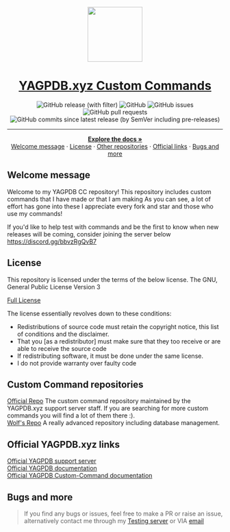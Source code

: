 <p align="center">
  <a href="https://github.com/ranger-4297/yagpdb-ccs">
    <picture>
      <img src="https://yagpdb.xyz/static/img/logo_y.png" height="128">
    </picture>
    <h1 align="center">YAGPDB.xyz Custom Commands</h1>
  </a>
</p>

<div align="center">
<img alt="GitHub release (with filter)" src="https://img.shields.io/github/v/release/Ranger-4297/YAGPDB-CCs">
<img alt="GitHub" src="https://img.shields.io/github/license/Ranger-4297/YAGPDB-CCs">
<img alt="GitHub issues" src="https://img.shields.io/github/issues/Ranger-4297/YAGPDB-CCs">
<img alt="GitHub pull requests" src="https://img.shields.io/github/issues-pr/Ranger-4297/YAGPDB-CCs">
<img alt="GitHub commits since latest release (by SemVer including pre-releases)" src="https://img.shields.io/github/commits-since/Ranger-4297/YAGPDB-CCs/V8.2">
</div>

<hr />
<div>
  <p align="center">
    <a href="https://github.com/Ranger-4297/YAGPDB-ccs/wiki"><strong>Explore the docs »</strong></a>
    <br />
    <a href="#welcome-message">Welcome message</a>
    ·
    <a href="#license">License</a>
    ·
    <a href="#custom-command-repositories">Other repositories</a>
    ·
    <a href="#official-yagpdb-xyz-links">Official links</a>
    ·
    <a href="#bugs-and-more">Bugs and more</a>
  </p>
</div>

## Welcome message
Welcome to my YAGPDB CC repository! 
This repository includes custom commands that I have made or that I am making 
As you can see, a lot of effort has gone into these 
I appreciate every fork and star and those who use my commands!


If you'd like to help test with commands and be the first to know when new releases will be coming, consider joining the server below<br />
https://discord.gg/bbvzRgQvB7

## License

<p>This repository is licensed under the terms of the below license. The GNU, General Public License Version 3</p>

<a href="https://github.com/Ranger-4297/YAGPDB-ccs/blob/main/LICENSE">Full License</a><br>

<p>The license essentially revolves down to these conditions:
<ul>
    <li>Redistributions of source code must retain the copyright notice, this list of conditions and the disclaimer.</li>
    <li>That you [as a redistributor] must make sure that they too receive or are able to receive the source code</li>
    <li>If redistributing software, it must be done under the same license.</li>
    <li>I do not provide warranty over faulty code</li>
</ul>
</p>


## Custom Command repositories
<a href="https://yagpdb-cc.github.io">Official Repo</a> The custom command 
repository maintained by the YAGPDB.xyz support server staff. 
If you are searching for more custom commands you will find a lot of them there :).<br />
<a href="https://github.com/BlackWolfWoof/yagpdb-cc">Wolf's Repo</a> A really advanced repository including database management.<br>

## Official YAGPDB.xyz links
<a href="https://discord.gg/4uY54rw">Official YAGPDB support server</a><br> 
<a href="https://docs.yagpdb.xyz/">Official YAGPDB documentation</a><br>
<a href="https://learn.yagpdb.xyz/">Official YAGPDB Custom-Command documentation</a>


## Bugs and more
<blockquote>If you find any bugs or issues, feel free to make a PR or raise an issue, alternatively contact me through my <a href="https://discord.gg/bbvzRgQvB7">Testing server</a> or VIA <a href="mailto:a.rhyker@gmail.com">email</a></blockquote>

